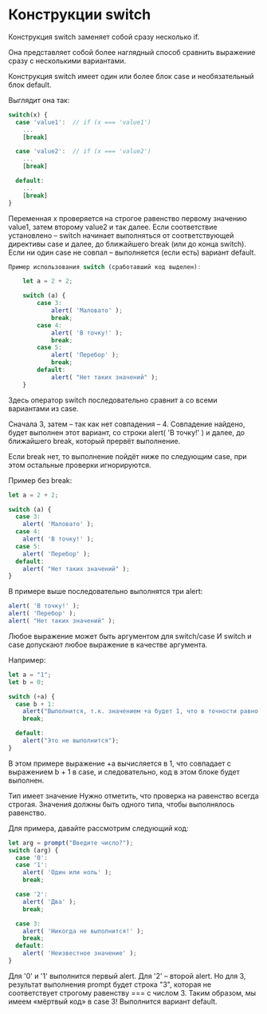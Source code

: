 # Конструкции switch

Конструкция switch заменяет собой сразу несколько if.

Она представляет собой более наглядный способ 
сравнить выражение сразу с несколькими вариантами.

Конструкция switch имеет один или более блок case и необязательный блок default.

Выглядит она так:

```js
switch(x) {
  case 'value1':  // if (x === 'value1')
    ...
    [break]

  case 'value2':  // if (x === 'value2')
    ...
    [break]

  default:
    ...
    [break]
}
```

Переменная x проверяется на строгое равенство первому значению value1, 
затем второму value2 и так далее.
Если соответствие установлено – switch начинает выполняться от соответствующей 
директивы case и далее, до ближайшего break (или до конца switch).
Если ни один case не совпал – выполняется (если есть) вариант default.

```js
Пример использования switch (сработавший код выделен):

    let a = 2 + 2;

    switch (a) {
        case 3:
            alert( 'Маловато' );
            break;
        case 4:
            alert( 'В точку!' );
            break;
        case 5:
            alert( 'Перебор' );
            break;
        default:
            alert( "Нет таких значений" );
    }
```

Здесь оператор switch последовательно сравнит a со всеми вариантами из case.

Сначала 3, затем – так как нет совпадения – 4. Совпадение найдено, будет 
выполнен этот вариант, со строки alert( 'В точку!' ) и далее, до ближайшего break, 
который прервёт выполнение.

Если break нет, то выполнение пойдёт ниже по следующим case, 
при этом остальные проверки игнорируются.

Пример без break:

```js
let a = 2 + 2;

switch (a) {
  case 3:
    alert( 'Маловато' );
  case 4:
    alert( 'В точку!' );
  case 5:
    alert( 'Перебор' );
  default:
    alert( "Нет таких значений" );
}
```

В примере выше последовательно выполнятся три alert:

```js
alert( 'В точку!' );
alert( 'Перебор' );
alert( "Нет таких значений" );
```

Любое выражение может быть аргументом для switch/case
И switch и case допускают любое выражение в качестве аргумента.

Например:

```js
let a = "1";
let b = 0;

switch (+a) {
  case b + 1:
    alert("Выполнится, т.к. значением +a будет 1, что в точности равно b+1");
    break;

  default:
    alert("Это не выполнится");
}
```
В этом примере выражение +a вычисляется в 1, что совпадает с 
выражением b + 1 в case, и следовательно, код в этом блоке будет выполнен.

Тип имеет значение
Нужно отметить, что проверка на равенство всегда строгая. 
Значения должны быть одного типа, чтобы выполнялось равенство.

Для примера, давайте рассмотрим следующий код:

```js
let arg = prompt("Введите число?");
switch (arg) {
  case '0':
  case '1':
    alert( 'Один или ноль' );
    break;

  case '2':
    alert( 'Два' );
    break;

  case 3:
    alert( 'Никогда не выполнится!' );
    break;
  default:
    alert( 'Неизвестное значение' );
}
```

Для '0' и '1' выполнится первый alert.
Для '2' – второй alert.
Но для 3, результат выполнения prompt будет строка "3", которая не соответствует 
строгому равенству === с числом 3. Таким образом, мы имеем «мёртвый код» в case 3! 
Выполнится вариант default.